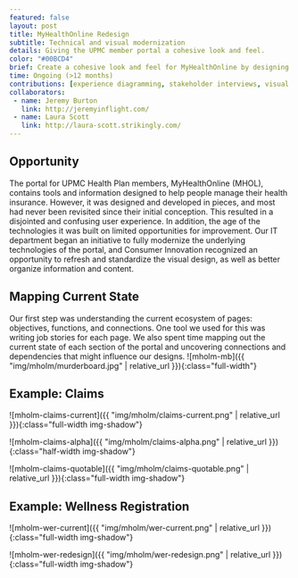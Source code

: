 ```yaml
---
featured: false
layout: post
title: MyHealthOnline Redesign
subtitle: Technical and visual modernization
details: Giving the UPMC member portal a cohesive look and feel.
color: "#00BCD4"
brief: Create a cohesive look and feel for MyHealthOnline by designing reusable modules.
time: Ongoing (>12 months)
contributions: [experience diagramming, stakeholder interviews, visual design, wireframing, usability testing]
collaborators:
 - name: Jeremy Burton
   link: http://jeremyinflight.com/
 - name: Laura Scott
   link: http://laura-scott.strikingly.com/
---
```

## Opportunity
The portal for UPMC Health Plan members, MyHealthOnline (MHOL), contains tools and information designed to help people manage their health insurance. However, it was designed and developed in pieces, and most had never been revisited since their initial conception. This resulted in a disjointed and confusing user experience. In addition, the age of the technologies it was built on limited opportunities for improvement. Our IT department began an initiative to fully modernize the underlying technologies of the portal, and Consumer Innovation recognized an opportunity to refresh and standardize the visual design, as well as better organize information and content.
## Mapping Current State
Our first step was understanding the current ecosystem of pages: objectives, functions, and connections. One tool we used for this was writing job stories for each page. 
We also spent time mapping out the current state of each section of the portal and uncovering connections and dependencies that might influence our designs.
![mholm-mb]({{ "img/mholm/murderboard.jpg" | relative_url }}){:class="full-width"}

## Example: Claims

![mholm-claims-current]({{ "img/mholm/claims-current.png" | relative_url }}){:class="full-width img-shadow"}

![mholm-claims-alpha]({{ "img/mholm/claims-alpha.png" | relative_url }}){:class="half-width img-shadow"}

![mholm-claims-quotable]({{ "img/mholm/claims-quotable.png" | relative_url }}){:class="full-width img-shadow"}

## Example: Wellness Registration

![mholm-wer-current]({{ "img/mholm/wer-current.png" | relative_url }}){:class="full-width img-shadow"}

![mholm-wer-redesign]({{ "img/mholm/wer-redesign.png" | relative_url }}){:class="full-width img-shadow"}

